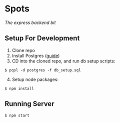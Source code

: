 # Spots

_The express backend bit_

## Setup For Development
1. Clone repo
2. Install Postgres ([guide](https://www.digitalocean.com/community/tutorials/how-to-install-and-use-postgresql-on-ubuntu-18-04))
3. CD into the cloned repo, and run db setup scripts:
```
$ pqsl -d postgres -f db_setup.sql
```
4. Setup node packages:
```
$ npm install
```

## Running Server
```$ npm start```